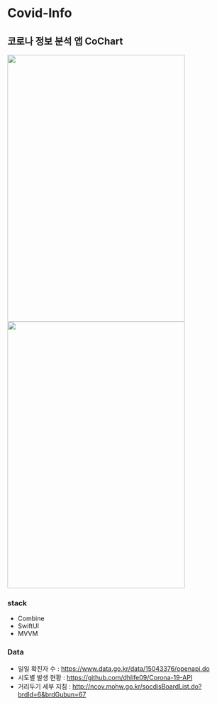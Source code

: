 # Covid-Info

## 코로나 정보 분석 앱 CoChart

<p float="left">
<img src="https://user-images.githubusercontent.com/50979257/161432536-eefa128d-a612-4f66-a8cf-9d9469085c73.gif"  width="400" height="600"/>
<img src="https://user-images.githubusercontent.com/50979257/161433289-9f00c8a0-4aa9-41e8-9e49-85e2716e342e.gif"  width="400" height="600"/>
</p>

### stack
- Combine
- SwiftUI
- MVVM 

### Data
- 일일 확진자 수 : https://www.data.go.kr/data/15043376/openapi.do
- 시도별 발생 현황 : https://github.com/dhlife09/Corona-19-API
- 거리두기 세부 지침 : http://ncov.mohw.go.kr/socdisBoardList.do?brdId=6&brdGubun=67
